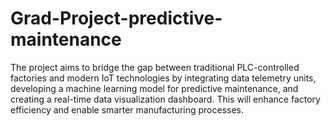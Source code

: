 # Grad-Project-predictive-maintenance
The project aims to bridge the gap between traditional PLC-controlled factories and modern IoT technologies by integrating data telemetry units, developing a machine learning model for predictive maintenance, and creating a real-time data visualization dashboard. This will enhance factory efficiency and enable smarter manufacturing processes.
